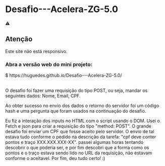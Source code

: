 # Desafio---Acelera-ZG-5.0

:warning:<h2>Atenção</h2>

<p>Este site não está responsivo.</p>

<h3>Abra a versão web do mini projeto:</h3>
$ https://huguedes.github.io/Desafio---Acelera-ZG-5.0/ 
<br><br>
<p>O desafio foi fazer uma requisição do tipo POST, ou seja, mandar os seguintes dados: Nome, Email, CPF.</p>
<p>Ao obter sucesso no envio dos dados o retorno do servidor foi um código hash e uma pergunta que foram usados na continuação do desafio.</p>

<p>Eu fiz a interação dos inputs no HTML com o script usando o DOM. Usei o Fetch e json para criar a requisição do tipo "method: POST".
O grande desafio foi enviar um CPF que fosse aceito pelo servidor. O envio de tal estava tudo conforme o pedido na descrição da tarefa: "cpf deve conter pontos e traço XXX.XXX.XXX-XX". passei algumas horas tentando descobrir o que poderia ser, e por fim descobri que a forma como os pontos e o traço estava sendo lido no URL da requisição, não estavam conforme o aceitavel. Por fim, deu tudo certo! :)</p>


